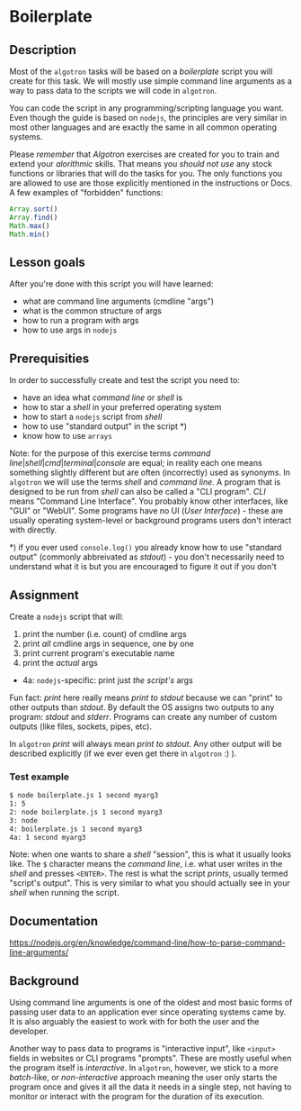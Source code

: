 # Boilerplate

## Description

Most of the `algotron` tasks will be based on a _boilerplate_ script
you will create for this task. We will mostly use simple command line
arguments as a way to pass data to the scripts we will code in `algotron`.

You can code the script in any programming/scripting language you want.
Even though the guide is based on `nodejs`, the principles are very
similar in most other languages and are exactly the same in all common
operating systems.

Please _remember_ that _Algotron_ exercises are created for you to train and
extend your _alorithmic_ skills. That means you *should not use* any stock
functions or libraries that will do the tasks for you. The only functions
you are allowed to use are those explicitly mentioned in the instructions
or Docs. A few examples of "forbidden" functions:
```js
Array.sort()
Array.find()
Math.max()
Math.min()
```

## Lesson goals

After you're done with this script you will have learned:

  - what are command line arguments (cmdline "args")
  - what is the common structure of args
  - how to run a program with args
  - how to use args in `nodejs`

## Prerequisities

In order to successfully create and test the script you need to:

  - have an idea what _command line_ or _shell_ is
  - how to star a _shell_ in your preferred operating system
  - how to start a `nodejs` script from _shell_
  - how to use "standard output" in the script *)
  - know how to use `arrays`

Note: for the purpose of this exercise terms _command line_|_shell_|_cmd_|_terminal_|_console_
are equal; in reality each one means something slightly different but are often (incorrectly)
used as synonyms. In `algotron` we will use the terms _shell_ and _command line_. A program
that is designed to be run from _shell_ can also be called a "CLI program". _CLI_ means "Command
Line Interface". You probably know other interfaces, like "GUI" or "WebUI". Some programs
have no UI (_User Interface_) - these are usually operating system-level or background programs
users don't interact with directly.

*) if you ever used `console.log()` you already know how to use "standard output" (commonly
abbreivated as _stdout_) - you don't necessarily need to understand what it is but you
are encouraged to figure it out if you don't

## Assignment

Create a `nodejs` script that will:

1. print the number (i.e. count) of cmdline args
2. print *all* cmdline args in sequence, one by one
3. print current program's executable name
4. print the *actual* args
  - 4a: `nodejs`-specific: print just *the script's* args

Fun fact: _print_ here really means _print to stdout_ because we can "print" to other outputs than _stdout_.
By default the OS assigns two outputs to any program: _stdout_ and _stderr_. Programs can create any number
of custom outputs (like files, sockets, pipes, etc).

In `algotron` _print_ will always mean _print to stdout_. Any other output will be described explicitly (if
we ever even get there in `algotron` :) ).

### Test example
```bash
$ node boilerplate.js 1 second myarg3
1: 5
2: node boilerplate.js 1 second myarg3
3: node
4: boilerplate.js 1 second myarg3
4a: 1 second myarg3
```

Note: when one wants to share a _shell_ "session", this is what it usually looks like.
The `$` character means the _command line_, i.e. what user writes in the _shell_ and
presses `<ENTER>`. The rest is what the script _prints_, usually termed "script's output".
This is very similar to what you should actually see in your _shell_ when running the
script.

## Documentation

https://nodejs.org/en/knowledge/command-line/how-to-parse-command-line-arguments/

## Background

Using command line arguments is one of the oldest and most basic forms of passing user data to
an application ever since operating systems came by. It is also arguably the easiest to work
with for both the user and the developer.

Another way to pass data to programs is "interactive input", like `<input>` fields in websites
or CLI programs "prompts". These are mostly useful when the program itself is _interactive_.
In `algotron`, however, we stick to a more _batch_-like, or _non-interactive_ approach meaning
the user only starts the program once and gives it all the data it needs in a single step,
not having to monitor or interact with the program for the duration of its execution.
